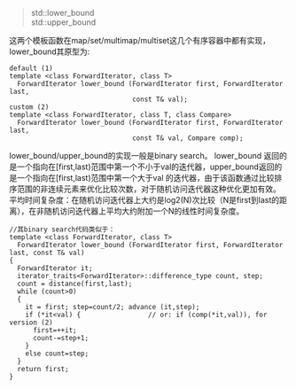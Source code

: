 > std::lower_bound   
> std::upper_bound

这两个模板函数在map/set/multimap/multiset这几个有序容器中都有实现，lower_bound其原型为:
```
default (1)	
template <class ForwardIterator, class T>
  ForwardIterator lower_bound (ForwardIterator first, ForwardIterator last,
                               const T& val);
custom (2)	
template <class ForwardIterator, class T, class Compare>
  ForwardIterator lower_bound (ForwardIterator first, ForwardIterator last,
                               const T& val, Compare comp);
```
lower_bound/upper_bound的实现一般是binary search。
lower_bound 返回的是一个指向在[first,last)范围中第一个不小于val的迭代器，upper_bound返回的是一个指向在[first,last)范围中第一个大于val 的迭代器，由于该函数通过比较排序范围的非连续元素来优化比较次数，对于随机访问迭代器这种优化更加有效。
平均时间复杂度：在随机访问迭代器上大约是log2(N)次比较（N是first到last的距离），在非随机访问迭代器上平均大约附加一个N的线性时间复杂度。
```
//其binary search代码类似于：
template <class ForwardIterator, class T>
  ForwardIterator lower_bound (ForwardIterator first, ForwardIterator last, const T& val)
{
  ForwardIterator it;
  iterator_traits<ForwardIterator>::difference_type count, step;
  count = distance(first,last);
  while (count>0)
  {
    it = first; step=count/2; advance (it,step);
    if (*it<val) {                 // or: if (comp(*it,val)), for version (2)
      first=++it;
      count-=step+1;
    }
    else count=step;
  }
  return first;
}
```
